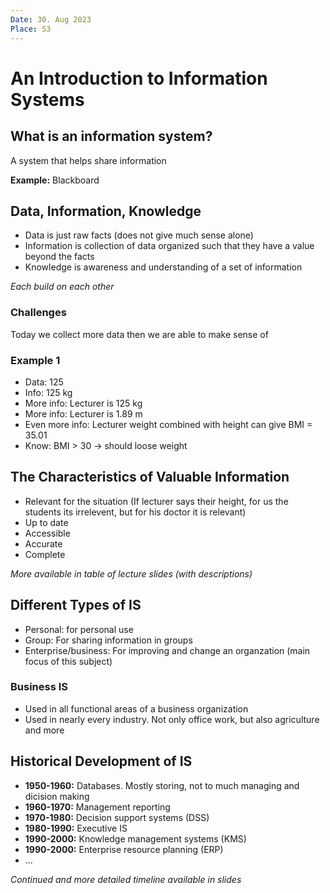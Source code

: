 ```yaml
---
Date: 30. Aug 2023
Place: S3
---
```


# An Introduction to Information Systems

## What is an information system?

A system that helps share information

**Example:** Blackboard

## Data, Information, Knowledge

- Data is just raw facts (does not give much sense alone)
- Information is collection of data organized such that they have a value beyond the facts
- Knowledge is awareness and understanding of a set of information

_Each build on each other_

### Challenges

Today we collect more data then we are able to make sense of

### Example 1

- Data: 125
- Info: 125 kg
- More info: Lecturer is 125 kg
- More info: Lecturer is 1.89 m
- Even more info: Lecturer weight combined with height can give BMI = 35.01
- Know: BMI > 30 -> should loose weight

## The Characteristics of Valuable Information

- Relevant for the situation (If lecturer says their height, for us the students its irrelevent, but for his doctor it is relevant)
- Up to date
- Accessible
- Accurate
- Complete
  
_More available in table of lecture slides (with descriptions)_

## Different Types of IS

- Personal: for personal use
- Group: For sharing information in groups
- Enterprise/business: For improving and change an organzation (main focus of this subject)

### Business IS

- Used in all functional areas of a business organization
- Used in nearly every industry. Not only office work, but also agriculture and more

## Historical Development of IS

- **1950-1960:** Databases. Mostly storing, not to much managing and dicision making
- **1960-1970:** Management reporting
- **1970-1980:** Decision support systems (DSS)
- **1980-1990:** Executive IS
- **1990-2000:** Knowledge management systems (KMS)
- **1990-2000:** Enterprise resource planning (ERP)
- ...

_Continued and more detailed timeline available in slides_
